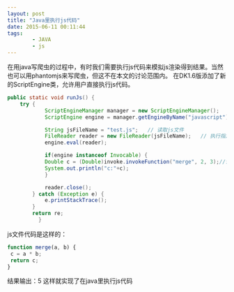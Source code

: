 ```yaml
---
layout: post
title: "Java里执行js代码"
date: 2015-06-11 00:11:44
tags: 
		- JAVA 
		- js
---
```

在用java写爬虫的过程中，有时我们需要执行js代码来模拟js渲染得到结果。当然也可以用phantomjs来写爬虫，但这不在本文的讨论范围内。
在DK1.6版添加了新的ScriptEngine类，允许用户直接执行js代码。
<!-- more -->
```java
public static void runJs() {
	try {
			ScriptEngineManager manager = new ScriptEngineManager();   
			ScriptEngine engine = manager.getEngineByName("javascript");     

			String jsFileName = "test.js";   // 读取js文件   
			FileReader reader = new FileReader(jsFileName);   // 执行指定脚本 
			engine.eval(reader);   

			if(engine instanceof Invocable) { 
			Double c = (Double)invoke.invokeFunction("merge", 2, 3);//调用merge方法，并传入两个参数 
            System.out.println("c:"+c);
			}   

			reader.close();
		} catch (Exception e) {
			e.printStackTrace();
		}  
		return re;
		  }
```

js文件代码是这样的：
```javascript
function merge(a, b) { 
 c = a * b; 
 return c; 
}
```

结果输出：5
这样就实现了在java里执行js代码

